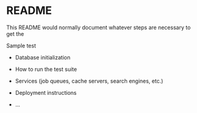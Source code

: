 # README

This README would normally document whatever steps are necessary to get the

Sample test

* Database initialization

* How to run the test suite

* Services (job queues, cache servers, search engines, etc.)

* Deployment instructions

* ...
